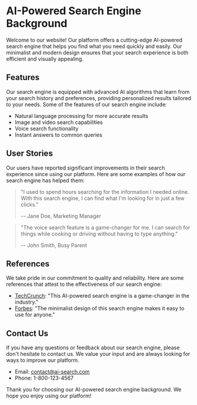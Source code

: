 <!--font:Orbitron-->

# AI-Powered Search Engine Background

Welcome to our website! Our platform offers a cutting-edge AI-powered search engine that helps you find what you need quickly and easily. Our minimalist and modern design ensures that your search experience is both efficient and visually appealing.

## Features

Our search engine is equipped with advanced AI algorithms that learn from your search history and preferences, providing personalized results tailored to your needs. Some of the features of our search engine include:

- Natural language processing for more accurate results
- Image and video search capabilities
- Voice search functionality
- Instant answers to common queries

## User Stories

Our users have reported significant improvements in their search experience since using our platform. Here are some examples of how our search engine has helped them:

> "I used to spend hours searching for the information I needed online. With this search engine, I can find what I'm looking for in just a few clicks."
>
> -- Jane Doe, Marketing Manager

> "The voice search feature is a game-changer for me. I can search for things while cooking or driving without having to type anything."
>
> -- John Smith, Busy Parent

## References

We take pride in our commitment to quality and reliability. Here are some references that attest to the effectiveness of our search engine:

- [TechCrunch](#techcrunch-review): "This AI-powered search engine is a game-changer in the industry."
- [Forbes](#forbes-article): "The minimalist design of this search engine makes it easy to use for anyone."

## Contact Us

If you have any questions or feedback about our search engine, please don't hesitate to contact us. We value your input and are always looking for ways to improve our platform.

- Email: [contact@ai-search.com](mailto:contact@ai-search.com)
- Phone: 1-800-123-4567

Thank you for choosing our AI-powered search engine background. We hope you enjoy using our platform!

<!--

Write me content for website with wallpaper which alt text is:

"A wallpaper featuring an abstract illustration of an AI-powered search engine, with a minimalist and modern design."

The name/title of the page should not be 1:1 copy of the alt text but rather a real content of the website which is using this wallpaper.

- Use markdown format 
- Start with heading
- Heading should be short and concise
- The content should look like a real website 
- The website should not be about the wallpaper, wallpaper is just a related background
- Heading should be contain work "wallpaper" or "background"
- Include real sections like references, contact, user stories, etc. use things relevant to the page purpose.
- Feel free to use structure like headings, bullets, numbering, blockquotes, paragraphs, horizontal lines, etc.
- You can use formatting like bold or _italic_
- You can include UTF-8 emojis
- Links should be only #hash anchors (and you can refer to the document itself)
- Do not include images


---


# AI-Powered Search Engine Background

Welcome to our website! Our platform offers a cutting-edge AI-powered search engine that helps you find what you need quickly and easily. Our minimalist and modern design ensures that your search experience is both efficient and visually appealing.

## Features

Our search engine is equipped with advanced AI algorithms that learn from your search history and preferences, providing personalized results tailored to your needs. Some of the features of our search engine include:

- Natural language processing for more accurate results
- Image and video search capabilities
- Voice search functionality
- Instant answers to common queries

## User Stories

Our users have reported significant improvements in their search experience since using our platform. Here are some examples of how our search engine has helped them:

> "I used to spend hours searching for the information I needed online. With this search engine, I can find what I'm looking for in just a few clicks."
>
> -- Jane Doe, Marketing Manager

> "The voice search feature is a game-changer for me. I can search for things while cooking or driving without having to type anything."
>
> -- John Smith, Busy Parent

## References

We take pride in our commitment to quality and reliability. Here are some references that attest to the effectiveness of our search engine:

- [TechCrunch](#techcrunch-review): "This AI-powered search engine is a game-changer in the industry."
- [Forbes](#forbes-article): "The minimalist design of this search engine makes it easy to use for anyone."

## Contact Us

If you have any questions or feedback about our search engine, please don't hesitate to contact us. We value your input and are always looking for ways to improve our platform.

- Email: [contact@ai-search.com](mailto:contact@ai-search.com)
- Phone: 1-800-123-4567

Thank you for choosing our AI-powered search engine background. We hope you enjoy using our platform!

-->
